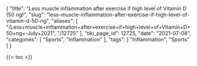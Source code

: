 {
    "title": "Less muscle inflammation after exercise if high level of Vitamin D (50 ng)",
    "slug": "less-muscle-inflammation-after-exercise-if-high-level-of-vitamin-d-50-ng",
    "aliases": [
        "/Less+muscle+inflammation+after+exercise+if+high+level+of+Vitamin+D+50+ng+-July+2021",
        "/12725"
    ],
    "tiki_page_id": 12725,
    "date": "2021-07-08",
    "categories": [
        "Sports",
        "Inflammation"
    ],
    "tags": [
        "Inflammation",
        "Sports"
    ]
}


{{< toc >}}